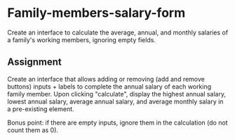 # Family-members-salary-form

Create an interface to calculate the average, annual, and monthly salaries of a family's working members, ignoring empty fields.

## Assignment

Create an interface that allows adding or removing (add and remove buttons) inputs + labels to complete the annual salary of each working family member. Upon clicking "calculate", display the highest annual salary, lowest annual salary, average annual salary, and average monthly salary in a pre-existing element.

Bonus point: if there are empty inputs, ignore them in the calculation (do not count them as 0).